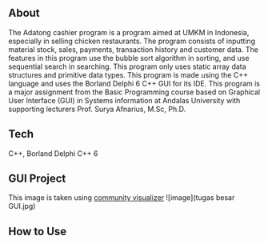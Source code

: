 ## About

The Adatong cashier program is a program aimed at UMKM in Indonesia,
especially in selling chicken restaurants. The program consists of inputting material stock, sales, payments,
transaction history and customer data. The features in this program use the bubble sort algorithm in sorting, 
and use sequential search in searching. This program only uses static array data structures and primitive data types. 
This program is made using the C++ language and uses the Borland Delphi 6 C++ GUI for its IDE. This program is 
a major assignment from the Basic Programming course based on Graphical User Interface (GUI) in Systems information 
at Andalas University with supporting lecturers Prof. Surya Afnarius, M.Sc, Ph.D.

## Tech
C++, Borland Delphi C++ 6

## GUI Project
This image is taken using [community visualizer](https://entelect-replay.raezor.co.za/)
![image](tugas besar GUI.jpg)

## How to Use
